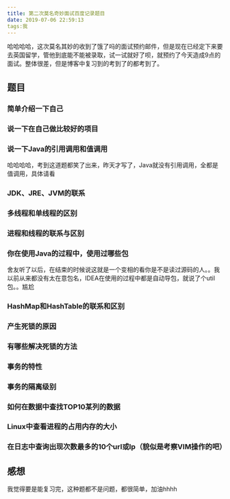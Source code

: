 ```yaml
---
title: 第二次莫名奇妙面试百度记录题目
date: 2019-07-06 22:59:13
tags:我
---
```


哈哈哈哈，这次莫名其妙的收到了饿了吗的面试预约邮件，但是现在已经定下来要去英国留学，管他到底能不能被录取，试一试就好了呗，就预约了今天造成9点的面试。整体很差，但是博客中复习到的考到了的都考到了。  

## 题目

### 简单介绍一下自己

### 说一下在自己做比较好的项目

### 说一下Java的引用调用和值调用

哈哈哈哈，考到这道题都笑了出来，昨天才写了，Java就没有引用调用，全都是值调用，具体请看  

### JDK、JRE、JVM的联系

### 多线程和单线程的区别

### 进程和线程的联系与区别

### 你在使用Java的过程中，使用过哪些包

舍友听了以后，在结束的时候说这就是一个变相的看你是不是读过源码的人。。我以前从来都没有太在意包名，IDEA在使用的过程中都是自动导包，就说了个util包。。尴尬

### HashMap和HashTable的联系和区别

### 产生死锁的原因

### 有哪些解决死锁的方法

### 事务的特性

### 事务的隔离级别

### 如何在数据中查找TOP10某列的数据

### Linux中查看进程的占用内存的大小

### 在日志中查询出现次数最多的10个url或Ip（貌似是考察VIM操作的吧）

## 感想

我觉得要是能复习完，这种题都不是问题，都很简单，加油hhhh